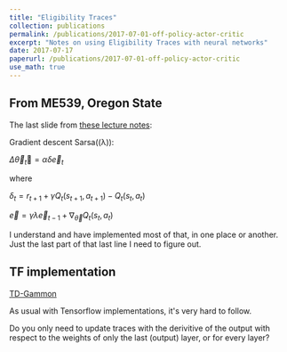 ```yaml
---
title: "Eligibility Traces"
collection: publications
permalink: /publications/2017-07-01-off-policy-actor-critic
excerpt: "Notes on using Eligibility Traces with neural networks"
date: 2017-07-17
paperurl: /publications/2017-07-01-off-policy-actor-critic
use_math: true
---
```


## From ME539, Oregon State

The last slide from [these lecture notes](http://classes.engr.oregonstate.edu/mime/fall2008/me539/Lectures/ME539-w6-RL2_notes.pdf):

Gradient descent Sarsa((λ)):

$\Delta \vec \theta_t = \alpha \delta \vec e_t$

where

$\delta_t = r_{t+1} + \gamma Q_t(s_{t+1},a_{t+1}) − Q_t(s_t,a_t)$

$\vec e = \gamma \lambda \vec e_{t-1} +\nabla_{\vec \theta} Q_t(s_t,a_t)$

I understand and have implemented most of that, in one place or another. Just the last part of that last line I need to figure out.

## TF implementation

[TD-Gammon](https://github.com/fomorians/td-gammon/blob/master/model.py)

As usual with Tensorflow implementations, it's very hard to follow.

Do you only need to update traces with the derivitive of the output with respect to the weights of only the last (output) layer, or for every layer?
